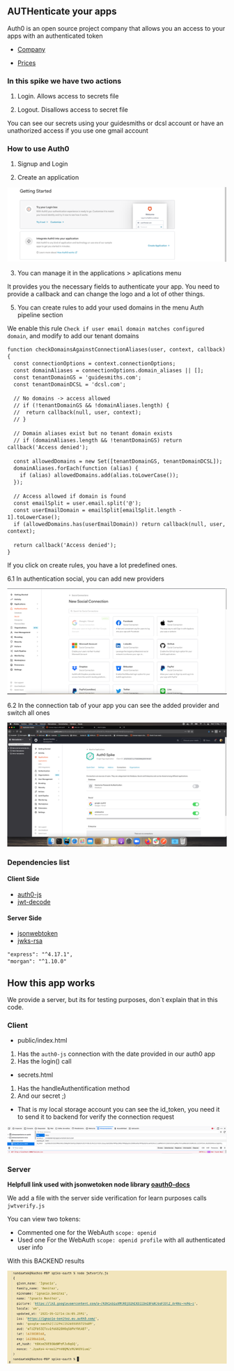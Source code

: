 ## AUTHenticate your apps

Auth0 is an open source project company that allows you an access to your apps with an authenticated token

- [Company](https://auth0.com/about)

- [Prices](https://auth0.com/about)

### In this spike we have two actions

1. Login. Allows access to secrets file

2. Logout. Disallows access to secret file

You can see our secrets using your guidesmiths or dcsl account or have an unathorized access if you use one gmail account

### How to use Auth0

1. Signup and Login

2. Create an application

![Create app](./docImages/createApp.png)

3. You can manage it in the applications > aplications menu

It provides you the necessary fields to authenticate your app.
You need to provide a callback and can change the logo and a lot of other things.

5. You can create rules to add your used domains in the menu Auth pipeline section

We enable this rule `Check if user email domain matches configured domain`, and modify to add our tenant domains

```
function checkDomainsAgainstConnectionAliases(user, context, callback) {
  const connectionOptions = context.connectionOptions;
  const domainAliases = connectionOptions.domain_aliases || [];
  const tenantDomainGS = 'guidesmiths.com';
  const tenantDomainDCSL = 'dcsl.com';

  // No domains -> access allowed
  // if (!tenantDomainGS && !domainAliases.length) {
  //  return callback(null, user, context);
  // }

  // Domain aliases exist but no tenant domain exists
  // if (domainAliases.length && !tenantDomainGS) return callback('Access denied');

  const allowedDomains = new Set([tenantDomainGS, tenantDomainDCSL]);
  domainAliases.forEach(function (alias) {
    if (alias) allowedDomains.add(alias.toLowerCase());
  });

  // Access allowed if domain is found
  const emailSplit = user.email.split('@');
  const userEmailDomain = emailSplit[emailSplit.length - 1].toLowerCase();
  if (allowedDomains.has(userEmailDomain)) return callback(null, user, context);

  return callback('Access denied');
}
```

If you click on create rules, you have a lot predefined ones.

6.1 In authentication social, you can add new providers

![Create app](./docImages/addSocial.png)

6.2 In the connection tab of your app you can see the added provider and switch all ones

![Create app](./docImages/addSocialInApp.png)

### Dependencies list

#### Client Side

* [auth0-js](https://www.npmjs.com/package/auth0-js)
* [jwt-decode](https://www.npmjs.com/package/jwt-decode)

#### Server Side

* [jsonwebtoken](https://www.npmjs.com/package/jsonwebtoken)
* [jwks-rsa](https://www.npmjs.com/package/jwks-rsa)

````
"express": "^4.17.1",
"morgan": "^1.10.0"
````

## How this app works

We provide a server, but its for testing purposes, don´t explain that in this code.

### Client

* public/index.html

1. Has the `auth0-js` connection with the date provided in our auth0 app
2. Has the login() call

* secrets.html

1. Has the handleAuthentification method
2. And our secret ;)

* That is my local storage account you can see the id_token, you need it to send it to backend for verify the connection request

![Local Storage](./docImages/localStorage.png)

### Server

**Helpfull link used with jsonwetoken node library [oauth0-docs](https://auth0.com/docs/tokens/json-web-tokens/validate-json-web-tokens)**

We add a file with the server side verification for learn purposes calls `jwtverify.js`

You can view two tokens:

* Commented one for the WebAuth `scope: openid`
* Used one For the WebAuth `scope: openid profile` with all authenticated user info

With this BACKEND results

![Backend Verify](./docImages/verifiedToken.png)

